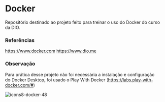 # Docker
Repositório destinado ao projeto feito para treinar o uso do Docker do curso da DIO.

### Referências
https://www.docker.com
https://www.dio.me

### Observação
Para prática desse projeto não foi necessária a instalação e configuração do Docker Desktop, foi usado o Play With Docker (https://labs.play-with-docker.com/#)


![icons8-docker-48](https://user-images.githubusercontent.com/87674883/176809243-9ca5f869-3222-4b75-b770-c12a3661cecf.png)

